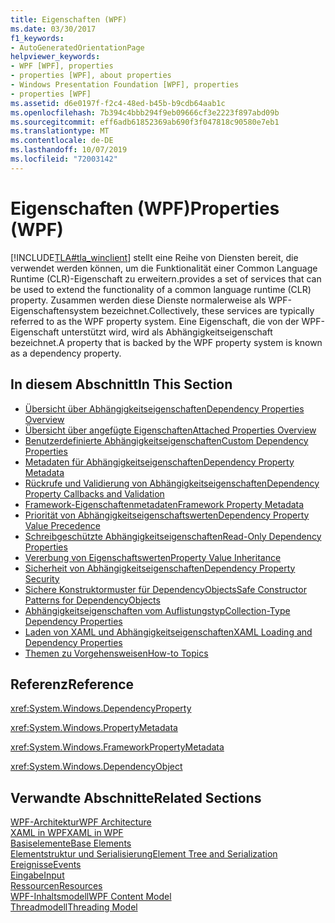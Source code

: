 ```yaml
---
title: Eigenschaften (WPF)
ms.date: 03/30/2017
f1_keywords:
- AutoGeneratedOrientationPage
helpviewer_keywords:
- WPF [WPF], properties
- properties [WPF], about properties
- Windows Presentation Foundation [WPF], properties
- properties [WPF]
ms.assetid: d6e0197f-f2c4-48ed-b45b-b9cdb64aab1c
ms.openlocfilehash: 7b394c4bbb294f9eb09666cf3e2223f897abd09b
ms.sourcegitcommit: eff6adb61852369ab690f3f047818c90580e7eb1
ms.translationtype: MT
ms.contentlocale: de-DE
ms.lasthandoff: 10/07/2019
ms.locfileid: "72003142"
---
```

# <a name="properties-wpf"></a><span data-ttu-id="4d360-102">Eigenschaften (WPF)</span><span class="sxs-lookup"><span data-stu-id="4d360-102">Properties (WPF)</span></span>
[!INCLUDE[TLA#tla_winclient](../../../../includes/tlasharptla-winclient-md.md)] <span data-ttu-id="4d360-103">stellt eine Reihe von Diensten bereit, die verwendet werden können, um die Funktionalität einer Common Language Runtime (CLR)-Eigenschaft zu erweitern.</span><span class="sxs-lookup"><span data-stu-id="4d360-103">provides a set of services that can be used to extend the functionality of a common language runtime (CLR) property.</span></span> <span data-ttu-id="4d360-104">Zusammen werden diese Dienste normalerweise als WPF-Eigenschaftensystem bezeichnet.</span><span class="sxs-lookup"><span data-stu-id="4d360-104">Collectively, these services are typically referred to as the WPF property system.</span></span> <span data-ttu-id="4d360-105">Eine Eigenschaft, die von der WPF-Eigenschaft unterstützt wird, wird als Abhängigkeitseigenschaft bezeichnet.</span><span class="sxs-lookup"><span data-stu-id="4d360-105">A property that is backed by the WPF property system is known as a dependency property.</span></span>  
  
## <a name="in-this-section"></a><span data-ttu-id="4d360-106">In diesem Abschnitt</span><span class="sxs-lookup"><span data-stu-id="4d360-106">In This Section</span></span>  

- [<span data-ttu-id="4d360-107">Übersicht über Abhängigkeitseigenschaften</span><span class="sxs-lookup"><span data-stu-id="4d360-107">Dependency Properties Overview</span></span>](dependency-properties-overview.md)
- [<span data-ttu-id="4d360-108">Übersicht über angefügte Eigenschaften</span><span class="sxs-lookup"><span data-stu-id="4d360-108">Attached Properties Overview</span></span>](attached-properties-overview.md)
- [<span data-ttu-id="4d360-109">Benutzerdefinierte Abhängigkeitseigenschaften</span><span class="sxs-lookup"><span data-stu-id="4d360-109">Custom Dependency Properties</span></span>](custom-dependency-properties.md)
- [<span data-ttu-id="4d360-110">Metadaten für Abhängigkeitseigenschaften</span><span class="sxs-lookup"><span data-stu-id="4d360-110">Dependency Property Metadata</span></span>](dependency-property-metadata.md)
- [<span data-ttu-id="4d360-111">Rückrufe und Validierung von Abhängigkeitseigenschaften</span><span class="sxs-lookup"><span data-stu-id="4d360-111">Dependency Property Callbacks and Validation</span></span>](dependency-property-callbacks-and-validation.md)
- [<span data-ttu-id="4d360-112">Framework-Eigenschaftenmetadaten</span><span class="sxs-lookup"><span data-stu-id="4d360-112">Framework Property Metadata</span></span>](framework-property-metadata.md)
- [<span data-ttu-id="4d360-113">Priorität von Abhängigkeitseigenschaftswerten</span><span class="sxs-lookup"><span data-stu-id="4d360-113">Dependency Property Value Precedence</span></span>](dependency-property-value-precedence.md)
- [<span data-ttu-id="4d360-114">Schreibgeschützte Abhängigkeitseigenschaften</span><span class="sxs-lookup"><span data-stu-id="4d360-114">Read-Only Dependency Properties</span></span>](read-only-dependency-properties.md)
- [<span data-ttu-id="4d360-115">Vererbung von Eigenschaftswerten</span><span class="sxs-lookup"><span data-stu-id="4d360-115">Property Value Inheritance</span></span>](property-value-inheritance.md)
- [<span data-ttu-id="4d360-116">Sicherheit von Abhängigkeitseigenschaften</span><span class="sxs-lookup"><span data-stu-id="4d360-116">Dependency Property Security</span></span>](dependency-property-security.md)
- [<span data-ttu-id="4d360-117">Sichere Konstruktormuster für DependencyObjects</span><span class="sxs-lookup"><span data-stu-id="4d360-117">Safe Constructor Patterns for DependencyObjects</span></span>](safe-constructor-patterns-for-dependencyobjects.md)
- [<span data-ttu-id="4d360-118">Abhängigkeitseigenschaften vom Auflistungstyp</span><span class="sxs-lookup"><span data-stu-id="4d360-118">Collection-Type Dependency Properties</span></span>](collection-type-dependency-properties.md)
- [<span data-ttu-id="4d360-119">Laden von XAML und Abhängigkeitseigenschaften</span><span class="sxs-lookup"><span data-stu-id="4d360-119">XAML Loading and Dependency Properties</span></span>](xaml-loading-and-dependency-properties.md)
- [<span data-ttu-id="4d360-120">Themen zu Vorgehensweisen</span><span class="sxs-lookup"><span data-stu-id="4d360-120">How-to Topics</span></span>](properties-how-to-topics.md)
  
## <a name="reference"></a><span data-ttu-id="4d360-121">Referenz</span><span class="sxs-lookup"><span data-stu-id="4d360-121">Reference</span></span>  
 <xref:System.Windows.DependencyProperty>  
  
 <xref:System.Windows.PropertyMetadata>  
  
 <xref:System.Windows.FrameworkPropertyMetadata>  
  
 <xref:System.Windows.DependencyObject>  
  
## <a name="related-sections"></a><span data-ttu-id="4d360-122">Verwandte Abschnitte</span><span class="sxs-lookup"><span data-stu-id="4d360-122">Related Sections</span></span>  
 [<span data-ttu-id="4d360-123">WPF-Architektur</span><span class="sxs-lookup"><span data-stu-id="4d360-123">WPF Architecture</span></span>](wpf-architecture.md)  
  [<span data-ttu-id="4d360-124">XAML in WPF</span><span class="sxs-lookup"><span data-stu-id="4d360-124">XAML in WPF</span></span>](xaml-in-wpf.md)  
  [<span data-ttu-id="4d360-125">Basiselemente</span><span class="sxs-lookup"><span data-stu-id="4d360-125">Base Elements</span></span>](base-elements.md)  
  [<span data-ttu-id="4d360-126">Elementstruktur und Serialisierung</span><span class="sxs-lookup"><span data-stu-id="4d360-126">Element Tree and Serialization</span></span>](element-tree-and-serialization.md)  
  [<span data-ttu-id="4d360-127">Ereignisse</span><span class="sxs-lookup"><span data-stu-id="4d360-127">Events</span></span>](events-wpf.md)  
  [<span data-ttu-id="4d360-128">Eingabe</span><span class="sxs-lookup"><span data-stu-id="4d360-128">Input</span></span>](input-wpf.md)  
  [<span data-ttu-id="4d360-129">Ressourcen</span><span class="sxs-lookup"><span data-stu-id="4d360-129">Resources</span></span>](resources-wpf.md)  
  [<span data-ttu-id="4d360-130">WPF-Inhaltsmodell</span><span class="sxs-lookup"><span data-stu-id="4d360-130">WPF Content Model</span></span>](../controls/wpf-content-model.md)  
  [<span data-ttu-id="4d360-131">Threadmodell</span><span class="sxs-lookup"><span data-stu-id="4d360-131">Threading Model</span></span>](threading-model.md)
